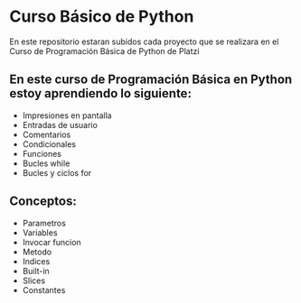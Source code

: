 # Curso Básico de Python
En este repositorio estaran subidos cada proyecto que se realizara en el Curso de Programación Básica de Python de Platzi

## En este curso de Programación Básica en Python estoy aprendiendo lo siguiente:
- Impresiones en pantalla
- Entradas de usuario
- Comentarios
- Condicionales
- Funciones
- Bucles while
- Bucles y ciclos for

## Conceptos: 
- Parametros
- Variables
- Invocar funcion
- Metodo
- Indices
- Built-in 
- Slices
- Constantes